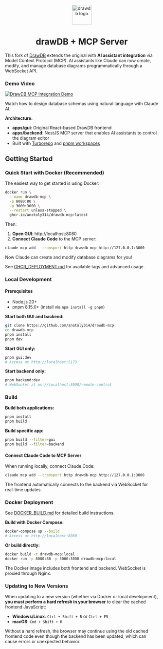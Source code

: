 <div align="center">
    <img width="64" alt="drawdb logo" src="./apps/gui/src/assets/icon-dark.png">
    <h1>drawDB + MCP Server</h1>
</div>

This fork of [DrawDB](https://github.com/drawdb-io/drawdb) extends the original with **AI assistant integration** via Model Context Protocol (MCP). AI assistants like Claude can now create, modify, and manage database diagrams programmatically through a WebSocket API.

### Demo Video

[![DrawDB MCP Integration Demo](https://img.youtube.com/vi/O1PnbgKI0K0/0.jpg)](https://youtu.be/O1PnbgKI0K0)

Watch how to design database schemas using natural language with Claude AI.

**Architecture:**

- **apps/gui**: Original React-based DrawDB frontend
- **apps/backend**: NestJS MCP server that enables AI assistants to control the diagram editor
- Built with [Turborepo](https://turbo.build/repo) and [pnpm workspaces](https://pnpm.io/workspaces)

## Getting Started

### Quick Start with Docker (Recommended)

The easiest way to get started is using Docker:

```bash
docker run \
  --name drawdb-mcp \
  -p 8080:80 \
  -p 3000:3000 \
  --restart unless-stopped \
  ghcr.io/anatoly314/drawdb-mcp:latest
```

Then:

1. **Open GUI**: http://localhost:8080
2. **Connect Claude Code** to the MCP server:

```bash
claude mcp add --transport http drawdb-mcp http://127.0.0.1:3000
```

Now Claude can create and modify database diagrams for you!

See [GHCR_DEPLOYMENT.md](./docs/GHCR_DEPLOYMENT.md) for available tags and advanced usage.

### Local Development

#### Prerequisites

- Node.js 20+
- pnpm 8.15.0+ (install via `npm install -g pnpm`)

**Start both GUI and backend:**

```bash
git clone https://github.com/anatoly314/drawdb-mcp
cd drawdb-mcp
pnpm install
pnpm dev
```

**Start GUI only:**

```bash
pnpm gui:dev
# Access at http://localhost:5173
```

**Start backend only:**

```bash
pnpm backend:dev
# WebSocket at ws://localhost:3000/remote-control
```

### Build

**Build both applications:**

```bash
pnpm install
pnpm build
```

**Build specific app:**

```bash
pnpm build --filter=gui
pnpm build --filter=backend
```

#### Connect Claude Code to MCP Server

When running locally, connect Claude Code:

```bash
claude mcp add --transport http drawdb-mcp http://127.0.0.1:3000
```

The frontend automatically connects to the backend via WebSocket for real-time updates.

### Docker Deployment

See [DOCKER_BUILD.md](./docs/DOCKER_BUILD.md) for detailed build instructions.

**Build with Docker Compose:**

```bash
docker-compose up --build
# Access at http://localhost:8080
```

**Or build directly:**

```bash
docker build -t drawdb-mcp:local .
docker run -p 8080:80 -p 3000:3000 drawdb-mcp:local
```

The Docker image includes both frontend and backend. WebSocket is proxied through Nginx.

### Updating to New Versions

When updating to a new version (whether via Docker or local development), **you must perform a hard refresh in your browser** to clear the cached frontend JavaScript:

- **Windows/Linux**: `Ctrl + Shift + R` or `Ctrl + F5`
- **macOS**: `Cmd + Shift + R`

Without a hard refresh, the browser may continue using the old cached frontend code even though the backend has been updated, which can cause errors or unexpected behavior.
